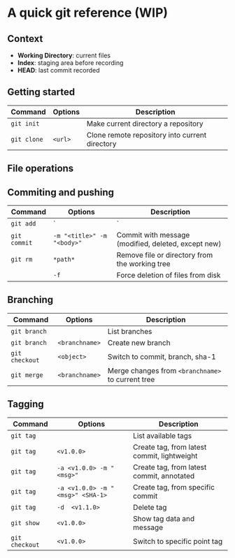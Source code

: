 
# A quick git reference (WIP)

## Context

- **Working Directory**: current files
- **Index**: staging area before recording
- **HEAD**: last commit recorded

## Getting started

| Command     | Options     | Description |
|-------------|-------------|---------------------------------------------------------|
| `git init`  |             | Make current directory a repository |
| `git clone` | `<url>`     | Clone remote repository into current directory |

## File operations

## Commiting and pushing

| Command     | Options     | Description |
|-------------|-------------|---------------------------------------------------------|
| `git add`         | `<file> | <path>`     |  Start tracking files (includes new, modified, deleted)  |
| `git commit`      | `-m "<title>" -m "<body>"` |  Commit with message (modified, deleted, except new) |
| `git rm`          | `*path*`            |  Remove file or directory from the working tree |
|                   | `-f`                |  Force deletion of files from disk |

## Branching

| Command     | Options     | Description |
|-------------|-------------|---------------------------------------------------------|
| `git branch`        |               | List branches |
| `git branch`        | `<branchname>`  | Create new branch |
| `git checkout`      | `<object>`    | Switch to commit, branch, sha-1 |
| `git merge`         | `<branchname>`  | Merge changes from `<branchname>` to current tree |

## Tagging

| Command     | Options     | Description |
|-------------|-------------|---------------------------------------------------------|
| `git tag`           |               | List available tags |
| `git tag`           | `<v1.0.0>`        | Create tag, from latest commit, lightweight |
| `git tag`           | `-a <v1.0.0> -m "<msg>"` | Create tag, from latest commit, annotated |
| `git tag`           | `-a <v1.0.0> -m "<msg>" <SHA-1>` | Create tag, from specific commit |
| `git tag`           | `-d  <v1.1.0>` | Delete tag |
| `git show`          | `<v1.0.0>`        | Show tag data and message |
| `git checkout`      | `<v1.0.0>`        | Switch to specific point tag |


